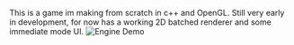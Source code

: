 This is a game im making from scratch in c++ and OpenGL.
Still very early in development, for now has
a working 2D batched renderer and some immediate mode UI.
![](https://i.ibb.co/g3dBMdh/Screenshot-from-2021-06-30-17-41-35.png "Engine Demo")

